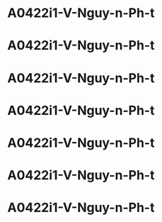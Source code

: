 # A0422i1-V-Nguy-n-Ph-t
# A0422i1-V-Nguy-n-Ph-t
# A0422i1-V-Nguy-n-Ph-t
# A0422i1-V-Nguy-n-Ph-t
# A0422i1-V-Nguy-n-Ph-t
# A0422i1-V-Nguy-n-Ph-t
# A0422i1-V-Nguy-n-Ph-t

